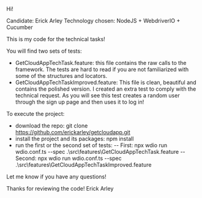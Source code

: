 Hi! 

Candidate: Erick Arley
Technology chosen: NodeJS + WebdriverIO + Cucumber

This is my code for the technical tasks!

You will find two sets of tests:
- GetCloudAppTechTask.feature: this file contains the raw calls to the framework. The tests are hard to read if you are not familiarized with some of the structures and locators.
- GetCloudAppTechTaskImproved.feature: This file is clean, beautiful and contains the polished version. I created an extra test to comply with the technical request. As you will see this test creates a random user through the sign up page and then uses it to log in!

To execute the project:
- download the repo: git clone https://github.com/erickarley/getcloudapp.git
- install the project and its packages: npm install
- run the first or the second set of tests:
-- First: npx wdio run wdio.conf.ts --spec .\src\features\GetCloudAppTechTask.feature
-- Second: npx wdio run wdio.conf.ts --spec .\src\features\GetCloudAppTechTaskImproved.feature

Let me know if you have any questions!

Thanks for reviewing the code!
Erick Arley
